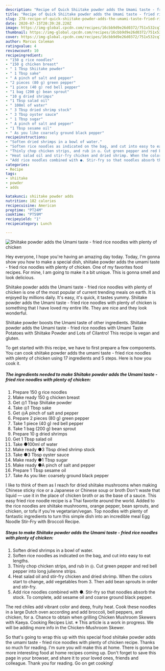 ```yaml
---
description: "Recipe of Quick Shiitake powder adds the Umami taste - fried rice noodles with plenty of chicken"
title: "Recipe of Quick Shiitake powder adds the Umami taste - fried rice noodles with plenty of chicken"
slug: 278-recipe-of-quick-shiitake-powder-adds-the-umami-taste-fried-rice-noodles-with-plenty-of-chicken
date: 2020-07-15T20:39:28.220Z
image: https://img-global.cpcdn.com/recipes/16cbb9d9e26d0372/751x532cq70/shiitake-powder-adds-the-umami-taste-fried-rice-noodles-with-plenty-of-chicken-recipe-main-photo.jpg
thumbnail: https://img-global.cpcdn.com/recipes/16cbb9d9e26d0372/751x532cq70/shiitake-powder-adds-the-umami-taste-fried-rice-noodles-with-plenty-of-chicken-recipe-main-photo.jpg
cover: https://img-global.cpcdn.com/recipes/16cbb9d9e26d0372/751x532cq70/shiitake-powder-adds-the-umami-taste-fried-rice-noodles-with-plenty-of-chicken-recipe-main-photo.jpg
author: Marcus Coleman
ratingvalue: 4
reviewcount: 10
recipeingredient:
- "150 g rice noodles"
- "150 g chicken breast"
- " 1 Tbsp Shiitake powder"
- " 1 Tbsp sake"
- " A pinch of salt and pepper"
- "2 pieces (80 g) green pepper"
- "1 piece (40 g) red bell pepper"
- "1 bag (200 g) bean sprout"
- "10 g dried shrimps"
- "1 Tbsp salad oil"
- " 100ml of water"
- " 3 Tbsp dried shrimp stock"
- " 3 Tbsp oyster sauce"
- " 1 Tbsp sugar"
- " A pinch of salt and pepper"
- "1 Tbsp sesame oil"
- " As you like coarsely ground black pepper"
recipeinstructions:
- "Soften dried shrimps in a bowl of water."
- "Soften rice noodles as indicated on the bag, and cut into easy to eat lengths."
- "Thinly chop chicken strips, and rub in ◎. Cut green pepper and red bell pepper into long julienne strips."
- "Heat salad oil and stir-fry chicken and dried shrimp. When the colors start to change, add vegetables from 3. Then add bean sprouts in order and stir-fry."
- "Add rice noodles combined with ●. Stir-fry so that noodles absorb the stock. To complete, add sesame oil and coarse ground black pepper."
categories:
- Recipe
tags:
- shiitake
- powder
- adds

katakunci: shiitake powder adds 
nutrition: 182 calories
recipecuisine: American
preptime: "PT24M"
cooktime: "PT59M"
recipeyield: "1"
recipecategory: Lunch

---
```



![Shiitake powder adds the Umami taste - fried rice noodles with plenty of chicken](https://img-global.cpcdn.com/recipes/16cbb9d9e26d0372/751x532cq70/shiitake-powder-adds-the-umami-taste-fried-rice-noodles-with-plenty-of-chicken-recipe-main-photo.jpg)

Hey everyone, I hope you're having an amazing day today. Today, I'm gonna show you how to make a special dish, shiitake powder adds the umami taste - fried rice noodles with plenty of chicken. One of my favorites food recipes. For mine, I am going to make it a bit unique. This is gonna smell and look delicious.

Shiitake powder adds the Umami taste - fried rice noodles with plenty of chicken is one of the most popular of current trending meals on earth. It is enjoyed by millions daily. It's easy, it's quick, it tastes yummy. Shiitake powder adds the Umami taste - fried rice noodles with plenty of chicken is something that I have loved my entire life. They are nice and they look wonderful.

Shiitake powder boosts the Umami taste of other ingredients. Shiitake powder adds the Umami taste - fried rice noodles with Umami Taste Potatoes with Shiitake Powder and Lots of Cilantro! This recipe is vegan and gluten.


To get started with this recipe, we have to first prepare a few components. You can cook shiitake powder adds the umami taste - fried rice noodles with plenty of chicken using 17 ingredients and 5 steps. Here is how you cook it.

<!--inarticleads1-->

##### The ingredients needed to make Shiitake powder adds the Umami taste - fried rice noodles with plenty of chicken:

1. Prepare 150 g rice noodles
1. Make ready 150 g chicken breast
1. Get  ◎1 Tbsp Shiitake powder
1. Take  ◎1 Tbsp sake
1. Get  ◎A pinch of salt and pepper
1. Prepare 2 pieces (80 g) green pepper
1. Take 1 piece (40 g) red bell pepper
1. Take 1 bag (200 g) bean sprout
1. Prepare 10 g dried shrimps
1. Get 1 Tbsp salad oil
1. Take  ●100ml of water
1. Make ready  ●3 Tbsp dried shrimp stock
1. Take  ●3 Tbsp oyster sauce
1. Make ready  ●1 Tbsp sugar
1. Make ready  ●A pinch of salt and pepper
1. Prepare 1 Tbsp sesame oil
1. Take  As you like: coarsely ground black pepper


I like to think of them as I reach for dried shiitake mushrooms when making Chinese sticky rice or a Japanese or Chinese soup or broth Don&#39;t waste that liquid — use it in the place of chicken broth or as the base of a sauce. This easy fried rice noodle recipe is a Thai favorite around the world. Added to the rice noodles are shiitake mushrooms, orange pepper, bean sprouts, and chicken, or tofu if you&#39;re vegetarian/vegan. Top noodles with plenty of fantastic ingredients to turn this simple dish into an incredible meal Egg Noodle Stir-Fry with Broccoli Recipe. 

<!--inarticleads2-->

##### Steps to make Shiitake powder adds the Umami taste - fried rice noodles with plenty of chicken:

1. Soften dried shrimps in a bowl of water.
1. Soften rice noodles as indicated on the bag, and cut into easy to eat lengths.
1. Thinly chop chicken strips, and rub in ◎. Cut green pepper and red bell pepper into long julienne strips.
1. Heat salad oil and stir-fry chicken and dried shrimp. When the colors start to change, add vegetables from 3. Then add bean sprouts in order and stir-fry.
1. Add rice noodles combined with ●. Stir-fry so that noodles absorb the stock. To complete, add sesame oil and coarse ground black pepper.


The red chiles add vibrant color and deep, fruity heat. Cook these noodles in a large Dutch oven according and add broccoli, bell peppers, and chicken, for a. Chance to obtain when grilling Chicken Mushroom Skewers with Kaeya. Cooking Recipes List. ※ This article is a work in progress. We will be adding more info in the Chicken-Mushroom Skewer. 

So that's going to wrap this up with this special food shiitake powder adds the umami taste - fried rice noodles with plenty of chicken recipe. Thanks so much for reading. I'm sure you will make this at home. There is gonna be more interesting food at home recipes coming up. Don't forget to save this page in your browser, and share it to your loved ones, friends and colleague. Thank you for reading. Go on get cooking!
